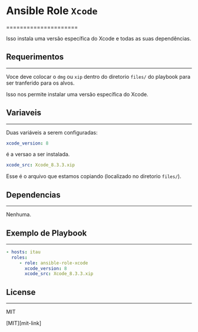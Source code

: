 # Ansible Role `Xcode`
=====================

Isso instala uma versão específica do Xcode e todas as suas dependências.

## Requerimentos
---------------
Voce deve colocar o `dmg` ou `xip` dentro do diretorio `files/` do playbook
para ser tranferido para os alvos.

Isso nos permite instalar uma versão específica do Xcode.

## Variaveis
-----------------

Duas variáveis a serem configuradas:

```yaml
xcode_version: 8
```

é a versao a ser instalada.

```yaml
xcode_src: Xcode_8.3.3.xip
```

Esse é o arquivo que estamos copiando (localizado no diretorio `files/`).

## Dependencias
---------------

Nenhuma.

## Exemplo de Playbook
-------------------

```yaml
- hosts: itau
  roles:
     - role: ansible-role-xcode
       xcode_version: 8
       xcode_src: Xcode_8.3.3.xip
```

## License
----------
MIT

[MIT][mit-link]
